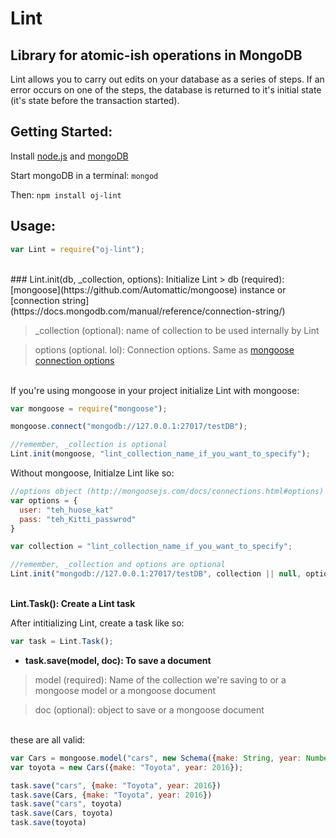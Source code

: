 # Lint
## Library for atomic-ish operations in MongoDB

Lint allows you to carry out edits on your database as a series of steps. If an error occurs on one of the steps, the database is returned to it's initial state (it's state before the transaction started). 

## Getting Started:

Install [node.js](https://nodejs.org) and [mongoDB](https://www.mongodb.com/download-center)

Start mongoDB in a terminal: ```mongod```

Then:
```npm install oj-lint```

## Usage:
```javascript
var Lint = require("oj-lint");
```
<br>
### Lint.init(db, _collection, options): Initialize Lint
> db (required): [mongoose](https://github.com/Automattic/mongoose) instance or [connection string](https://docs.mongodb.com/manual/reference/connection-string/)

> _collection (optional): name of collection to be used internally by Lint

> options (optional. lol): Connection options. Same as [mongoose connection options](http://mongoosejs.com/docs/connections.html#options)

<br>If you're using mongoose in your project initialize Lint with mongoose:

```javascript
var mongoose = require("mongoose");

mongoose.connect("mongodb://127.0.0.1:27017/testDB");

//remember, _collection is optional
Lint.init(mongoose, "lint_collection_name_if_you_want_to_specify");
```

Without mongoose, Initialze Lint like so:

```javascript
//options object (http://mongoosejs.com/docs/connections.html#options)
var options = {
  user: "teh_huose_kat"
  pass: "teh_Kitti_passwrod"
}

var collection = "lint_collection_name_if_you_want_to_specify";

//remember, _collection and options are optional
Lint.init("mongodb://127.0.0.1:27017/testDB", collection || null, options || null);
```

<br><b>Lint.Task(): Create a Lint task</b>

After intitializing Lint, create a task like so:

```javascript
var task = Lint.Task();
```

  + <b>task.save(model, doc): To save a document</b>
  > model (required): Name of the collection we're saving to or a mongoose model or a mongoose document

  > doc (optional): object to save or a mongoose document
	
  <br>these are all valid:
  
  ```javascript
  var Cars = mongoose.model("cars", new Schema({make: String, year: Number}));
  var toyota = new Cars({make: "Toyota", year: 2016});
  
  task.save("cars", {make: "Toyota", year: 2016})
  task.save(Cars, {make: "Toyota", year: 2016})
  task.save("cars", toyota)
  task.save(Cars, toyota)
  task.save(toyota)
  ```
